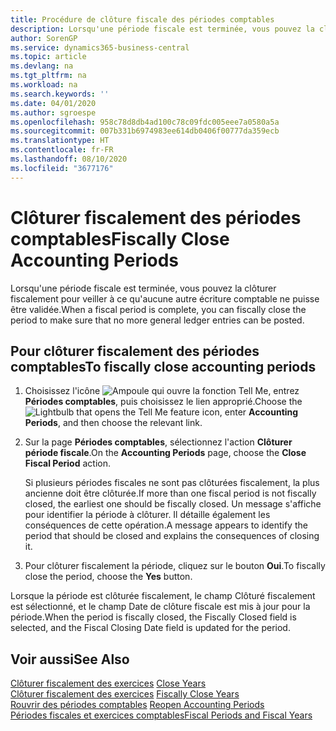 ```yaml
---
title: Procédure de clôture fiscale des périodes comptables
description: Lorsqu'une période fiscale est terminée, vous pouvez la clôturer fiscalement pour veiller à ce qu'aucune autre écriture comptable ne puisse être validée.
author: SorenGP
ms.service: dynamics365-business-central
ms.topic: article
ms.devlang: na
ms.tgt_pltfrm: na
ms.workload: na
ms.search.keywords: ''
ms.date: 04/01/2020
ms.author: sgroespe
ms.openlocfilehash: 958c78d8db4ad100c78c09fdc005eee7a0580a5a
ms.sourcegitcommit: 007b331b6974983ee614db0406f00777da359ecb
ms.translationtype: HT
ms.contentlocale: fr-FR
ms.lasthandoff: 08/10/2020
ms.locfileid: "3677176"
---
```

# <a name="fiscally-close-accounting-periods"></a><span data-ttu-id="5b4e7-103">Clôturer fiscalement des périodes comptables</span><span class="sxs-lookup"><span data-stu-id="5b4e7-103">Fiscally Close Accounting Periods</span></span>
<span data-ttu-id="5b4e7-104">Lorsqu'une période fiscale est terminée, vous pouvez la clôturer fiscalement pour veiller à ce qu'aucune autre écriture comptable ne puisse être validée.</span><span class="sxs-lookup"><span data-stu-id="5b4e7-104">When a fiscal period is complete, you can fiscally close the period to make sure that no more general ledger entries can be posted.</span></span>  

## <a name="to-fiscally-close-accounting-periods"></a><span data-ttu-id="5b4e7-105">Pour clôturer fiscalement des périodes comptables</span><span class="sxs-lookup"><span data-stu-id="5b4e7-105">To fiscally close accounting periods</span></span>  

1.  <span data-ttu-id="5b4e7-106">Choisissez l'icône ![Ampoule qui ouvre la fonction Tell Me](../../media/ui-search/search_small.png "Dites-moi ce que vous voulez faire"), entrez **Périodes comptables**, puis choisissez le lien approprié.</span><span class="sxs-lookup"><span data-stu-id="5b4e7-106">Choose the ![Lightbulb that opens the Tell Me feature](../../media/ui-search/search_small.png "Tell me what you want to do") icon, enter **Accounting Periods**, and then choose the relevant link.</span></span>  
2.  <span data-ttu-id="5b4e7-107">Sur la page **Périodes comptables**, sélectionnez l'action **Clôturer période fiscale**.</span><span class="sxs-lookup"><span data-stu-id="5b4e7-107">On the **Accounting Periods** page, choose the **Close Fiscal Period** action.</span></span>  

    <span data-ttu-id="5b4e7-108">Si plusieurs périodes fiscales ne sont pas clôturées fiscalement, la plus ancienne doit être clôturée.</span><span class="sxs-lookup"><span data-stu-id="5b4e7-108">If more than one fiscal period is not fiscally closed, the earliest one should be fiscally closed.</span></span> <span data-ttu-id="5b4e7-109">Un message s'affiche pour identifier la période à clôturer. Il détaille également les conséquences de cette opération.</span><span class="sxs-lookup"><span data-stu-id="5b4e7-109">A message appears to identify the period that should be closed and explains the consequences of closing it.</span></span>  

3.  <span data-ttu-id="5b4e7-110">Pour clôturer fiscalement la période, cliquez sur le bouton **Oui**.</span><span class="sxs-lookup"><span data-stu-id="5b4e7-110">To fiscally close the period, choose the **Yes** button.</span></span>  

<span data-ttu-id="5b4e7-111">Lorsque la période est clôturée fiscalement, le champ Clôturé fiscalement est sélectionné, et le champ Date de clôture fiscale est mis à jour pour la période.</span><span class="sxs-lookup"><span data-stu-id="5b4e7-111">When the period is fiscally closed, the Fiscally Closed field is selected, and the Fiscal Closing Date field is updated for the period.</span></span>  

## <a name="see-also"></a><span data-ttu-id="5b4e7-112">Voir aussi</span><span class="sxs-lookup"><span data-stu-id="5b4e7-112">See Also</span></span>  
 <span data-ttu-id="5b4e7-113">[Clôturer fiscalement des exercices](how-to-close-years.md) </span><span class="sxs-lookup"><span data-stu-id="5b4e7-113">[Close Years](how-to-close-years.md) </span></span>  
 <span data-ttu-id="5b4e7-114">[Clôturer fiscalement des exercices](how-to-fiscally-close-years.md) </span><span class="sxs-lookup"><span data-stu-id="5b4e7-114">[Fiscally Close Years](how-to-fiscally-close-years.md) </span></span>  
 <span data-ttu-id="5b4e7-115">[Rouvrir des périodes comptables](how-to-reopen-accounting-periods.md) </span><span class="sxs-lookup"><span data-stu-id="5b4e7-115">[Reopen Accounting Periods](how-to-reopen-accounting-periods.md) </span></span>  
 [<span data-ttu-id="5b4e7-116">Périodes fiscales et exercices comptables</span><span class="sxs-lookup"><span data-stu-id="5b4e7-116">Fiscal Periods and Fiscal Years</span></span>](fiscal-periods-and-fiscal-years.md)
